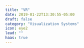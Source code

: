 ```yaml
---
title: "VR"
date: 2019-01-22T13:30:55-05:00
draft: false
category: "Visualization Systems"
icon: eye2
lead: ""
haas: true
---
```

